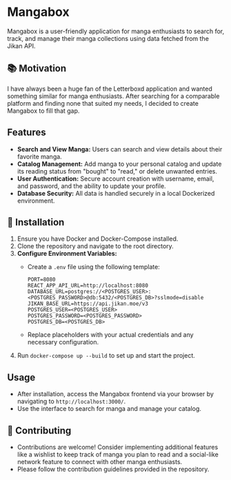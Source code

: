 # Mangabox

Mangabox is a user-friendly application for manga enthusiasts to search for, track, and manage their manga collections using data fetched from the Jikan API.

## 📚 Motivation

I have always been a huge fan of the Letterboxd application and wanted something similar for manga enthusiasts. After searching for a comparable platform and finding none that suited my needs, I decided to create Mangabox to fill that gap.

## Features

- **Search and View Manga:** Users can search and view details about their favorite manga.
- **Catalog Management:** Add manga to your personal catalog and update its reading status from "bought" to "read," or delete unwanted entries.
- **User Authentication:** Secure account creation with username, email, and password, and the ability to update your profile.
- **Database Security:** All data is handled securely in a local Dockerized environment.

## 🐳 Installation

1. Ensure you have Docker and Docker-Compose installed.
2. Clone the repository and navigate to the root directory.
3. **Configure Environment Variables:**
   - Create a `.env` file using the following template:

     ```plaintext
     PORT=8080
     REACT_APP_API_URL=http://localhost:8080
     DATABASE_URL=postgres://<POSTGRES_USER>:<POSTGRES_PASSWORD>@db:5432/<POSTGRES_DB>?sslmode=disable
     JIKAN_BASE_URL=https://api.jikan.moe/v3
     POSTGRES_USER=<POSTGRES_USER>
     POSTGRES_PASSWORD=<POSTGRES_PASSWORD>
     POSTGRES_DB=<POSTGRES_DB>
     ```

   - Replace placeholders with your actual credentials and any necessary configuration.
4. Run `docker-compose up --build` to set up and start the project.

## Usage

- After installation, access the Mangabox frontend via your browser by navigating to `http://localhost:3000/`.
- Use the interface to search for manga and manage your catalog.

## 👏 Contributing

- Contributions are welcome! Consider implementing additional features like a wishlist to keep track of manga you plan to read and a social-like network feature to connect with other manga enthusiasts.
- Please follow the contribution guidelines provided in the repository.
